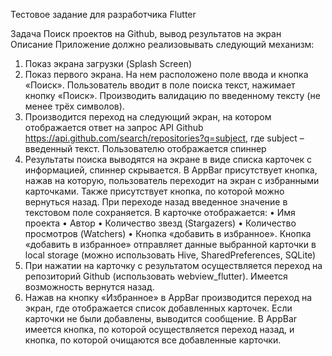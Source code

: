 Тестовое задание для разработчика Flutter

Задача
Поиск проектов на Github, вывод результатов на экран
Описание
Приложение должно реализовывать следующий механизм:
1.	Показ экрана загрузки (Splash Screen)
2.	Показ первого экрана. На нем расположено поле ввода и кнопка «Поиск». Пользователь вводит в поле поиска текст, нажимает кнопку «Поиск». Производить валидацию по введенному тексту (не менее трёх символов).
3.	Производится переход на следующий экран, на котором отображается ответ на запрос API Github  https://api.github.com/search/repositories?q=subject, где subject – введенный текст. Пользователю отображается спиннер
4.	Результаты поиска выводятся на экране в виде списка карточек с информацией, спиннер скрывается. В AppBar  присутствует кнопка, нажав на которую, пользователь переходит на экран с избранными карточками. Также присутствует кнопка, по которой можно вернуться назад. При переходе назад введенное значение в текстовом поле сохраняется.
В карточке отображается:
•	Имя проекта 
•	Автор
•	Количество звезд (Stargazers)
•	Количество просмотров (Watchers)
•	Кнопка «добавить в избранное».
Кнопка «добавить в избранное» отправляет данные выбранной карточки в local storage (можно использовать Hive, SharedPreferences, SQLite)
5.	При нажатии на карточку с результатом осуществляется переход на репозиторий Github (использовать webview_flutter). Имеется возможность вернутся назад.
6.	Нажав на кнопку «Избранное» в AppBar производится переход на экран, где отображается список  добавленных карточек. Если карточки не были добавлены, выводится сообщение. В AppBar имеется кнопка, по которой осуществляется переход назад, и кнопка, по которой очищаются все добавленные карточки. 
